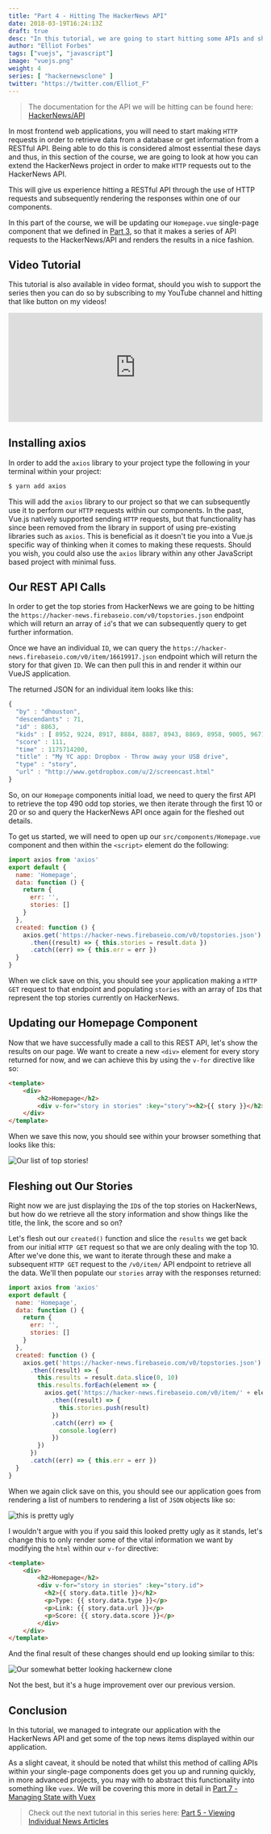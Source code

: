 ```yaml
---
title: "Part 4 - Hitting The HackerNews API"
date: 2018-03-19T16:24:13Z
draft: true
desc: "In this tutorial, we are going to start hitting some APIs and showing some of the top stories on our HackerNews clone."
author: "Elliot Forbes"
tags: ["vuejs", "javascript"]
image: "vuejs.png"
weight: 4
series: [ "hackernewsclone" ]
twitter: "https://twitter.com/Elliot_F"
---
```


> The documentation for the API we will be hitting can be found here: [HackerNews/API](https://github.com/HackerNews/API)

In most frontend web applications, you will need to start making `HTTP` requests in order to retrieve data from a database or get information from a RESTful API. Being able to do this is considered almost essential these days and thus, in this section of the course, we are going to look at how you can extend the HackerNews project in order to make `HTTP` requests out to the HackerNews API. 

This will give us experience hitting a RESTful API through the use of HTTP requests and subsequently rendering the responses within one of our components. 

In this part of the course, we will be updating our `Homepage.vue` single-page component that we defined in [Part 3](/projects/hacker-news-clone-vuejs/part-3-adding-a-few-routes/), so that it makes a series of API requests to the HackerNews/API and renders the results in a nice fashion. 

## Video Tutorial

This tutorial is also available in video format, should you wish to support the series then you can do so by subscribing to my YouTube channel and hitting that like button on my videos!

<div style="position:relative;height:0;padding-bottom:42.76%"><iframe src="https://www.youtube.com/embed/ZQvNMHf6hNA?list=PLzUGFf4GhXBLWueypt6avCKOCNt0675EQ&amp;ecver=2" style="position:absolute;width:100%;height:100%;left:0" width="842" height="360" frameborder="0" allow="autoplay; encrypted-media" allowfullscreen></iframe></div>

## Installing axios

In order to add the `axios` library to your project type the following in your terminal within your project:

```s
$ yarn add axios
```

This will add the `axios` library to our project so that we can subsequently use it to perform our `HTTP` requests within our components. In the past, Vue.js natively supported sending `HTTP` requests, but that functionality has since been removed from the library in support of using pre-existing libraries such as `axios`. This is beneficial as it doesn't tie you into a Vue.js specific way of thinking when it comes to making these requests. Should you wish, you could also use the `axios` library within any other JavaScript based project with minimal fuss.

## Our REST API Calls

In order to get the top stories from HackerNews we are going to be hitting the `https://hacker-news.firebaseio.com/v0/topstories.json` endpoint which will return an array of `id`'s that we can subsequently query to get further information. 

Once we have an individual `ID`, we can query the `https://hacker-news.firebaseio.com/v0/item/16619917.json` endpoint which will return the story for that given `ID`. We can then pull this in and render it within our VueJS application. 

The returned JSON for an individual item looks like this: 

```js
{
  "by" : "dhouston",
  "descendants" : 71,
  "id" : 8863,
  "kids" : [ 8952, 9224, 8917, 8884, 8887, 8943, 8869, 8958, 9005, 9671, 8940, 9067, 8908, 9055, 8865, 8881, 8872, 8873, 8955, 10403, 8903, 8928, 9125, 8998, 8901, 8902, 8907, 8894, 8878, 8870, 8980, 8934, 8876 ],
  "score" : 111,
  "time" : 1175714200,
  "title" : "My YC app: Dropbox - Throw away your USB drive",
  "type" : "story",
  "url" : "http://www.getdropbox.com/u/2/screencast.html"
}
```

So, on our `Homepage` components initial load, we need to query the first API to retrieve the top 490 odd top stories, we then iterate through the first 10 or 20 or so and query the HackerNews API once again for the fleshed out details. 

To get us started, we will need to open up our `src/components/Homepage.vue` component and then within the `<script>` element do the following:

```js
import axios from 'axios'
export default {
  name: 'Homepage',
  data: function () {
    return {
      err: '',
      stories: []
    }
  },
  created: function () {
    axios.get('https://hacker-news.firebaseio.com/v0/topstories.json')
      .then((result) => { this.stories = result.data })
      .catch((err) => { this.err = err })
  }
}
```

When we click save on this, you should see your application making a `HTTP GET` request to that endpoint and populating `stories` with an array of `ID`s that represent the top stories currently on HackerNews. 

## Updating our Homepage Component

Now that we have successfully made a call to this REST API, let's show the results on our page. We want to create a new `<div>` element for every story returned for now, and we can achieve this by using the `v-for` directive like so:

```html
<template>
    <div>
        <h2>Homepage</h2>
        <div v-for="story in stories" :key="story"><h2>{{ story }}</h2></div>
    </div>
</template>
```

When we save this now, you should see within your browser something that looks like this:

![Our list of top stories!](https://s3-eu-west-1.amazonaws.com/images.tutorialedge.net/images/hackernews-clone/screenshot-05.png)

## Fleshing out Our Stories

Right now we are just displaying the `ID`s of the top stories on HackerNews, but how do we retrieve all the story information and show things like the title, the link, the score and so on?

Let's flesh out our `created()` function and slice the `results` we get back from our initial `HTTP GET` request so that we are only dealing with the top 10. After we've done this, we want to iterate through these and make a subsequent `HTTP GET` request to the `/v0/item/` API endpoint to retrieve all the data. We'll then populate our `stories` array with the responses returned:

```js
import axios from 'axios'
export default {
  name: 'Homepage',
  data: function () {
    return {
      err: '',
      stories: []
    }
  },
  created: function () {
    axios.get('https://hacker-news.firebaseio.com/v0/topstories.json')
      .then((result) => {
        this.results = result.data.slice(0, 10)
        this.results.forEach(element => {
          axios.get('https://hacker-news.firebaseio.com/v0/item/' + element + '.json')
            .then((result) => {
              this.stories.push(result)
            })
            .catch((err) => {
              console.log(err)
            })
        })
      })
      .catch((err) => { this.err = err })
  }
}
```

When we again click save on this, you should see our application goes from rendering a list of numbers to rendering a list of `JSON` objects like so:

![this is pretty ugly](https://s3-eu-west-1.amazonaws.com/images.tutorialedge.net/images/hackernews-clone/screenshot-06.png)

I wouldn't argue with you if you said this looked pretty ugly as it stands, let's change this to only render some of the vital information we want by modifying the `html` within our `v-for` directive:

```html
<template>
    <div>
        <h2>Homepage</h2>
        <div v-for="story in stories" :key="story.id">
          <h2>{{ story.data.title }}</h2>
          <p>Type: {{ story.data.type }}</p>
          <p>Link: {{ story.data.url }}</p>
          <p>Score: {{ story.data.score }}</p>
        </div>
    </div>
</template>
```

And the final result of these changes should end up looking similar to this:

![Our somewhat better looking hackernew clone](https://s3-eu-west-1.amazonaws.com/images.tutorialedge.net/images/hackernews-clone/screenshot-07.png)

Not the best, but it's a huge improvement over our previous version.

## Conclusion

In this tutorial, we managed to integrate our application with the HackerNews API and get some of the top news items displayed within our application. 

As a slight caveat, it should be noted that whilst this method of calling APIs within your single-page components does get you up and running quickly, in more advanced projects, you may with to abstract this functionality into something like `vuex`. We will be covering this more in detail in [Part 7 - Managing State with Vuex](/projects/hacker-news-clone-vuejs/part-7-managing-state-with-vuex-vuejs/)

> Check out the next tutorial in this series here: [Part 5 - Viewing Individual News Articles](/projects/hacker-news-clone-vuejs/part-5-single-news-article-view/)

